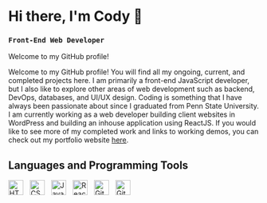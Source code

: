 # Hi there, I'm Cody 👋
### **`Front-End Web Developer`**

Welcome to my GitHub profile! 

Welcome to my GitHub profile! You will find all my ongoing, current, and completed projects here. I am primarily a front-end JavaScript developer, but I also like to explore other areas of web development such as backend, DevOps, databases, and UI/UX design. Coding is something that I have always been passionate about since I graduated from Penn State University. I am currently working as a web developer building client websites in WordPress and building an inhouse application using ReactJS. If you would like to see more of my completed work and links to working demos, you can check out my portfolio website <a href="codykoscielski.com" target="_blank">here</a>.

## Languages and Programming Tools

<img align="left" alt="HTML" width="30px" style="padding-right:10px;" src="https://cdn.jsdelivr.net/gh/devicons/devicon/icons/html5/html5-plain.svg" />
<img align="left" alt="CSS" width="30px" style="padding-right:10px;" src="https://cdn.jsdelivr.net/gh/devicons/devicon/icons/css3/css3-plain.svg" />
<img align="left" alt="JavaScript" width="30px" style="padding-right:10px;" src="https://cdn.jsdelivr.net/gh/devicons/devicon/icons/javascript/javascript-plain.svg" />
<img align="left" alt="React" width="30px" style="padding-right:10px;" src="https://cdn.jsdelivr.net/gh/devicons/devicon/icons/react/react-original.svg" />
<img align="left" alt="GitHub" width="30px" style="padding-right:10px;" src="https://cdn.jsdelivr.net/gh/devicons/devicon/icons/github/github-original.svg" />
<img align="left" alt="Git" width="30px" style="padding-right:10px;" src="https://cdn.jsdelivr.net/gh/devicons/devicon/icons/git/git-original.svg" />